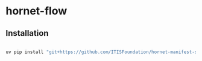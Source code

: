# hornet-flow

## Installation

```cmd

uv pip install "git+https://github.com/ITISFoundation/hornet-manifest-spec.git@fea/hornet-manifest-loader#subdirectory=tools/hornet-flow"

```
